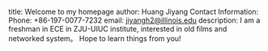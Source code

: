 title: Welcome to my homepage
author: Huang Jiyang
Contact Information: Phone: +86-197-0077-7232 email: jiyangh2@illinois.edu
description: I am a freshman in ECE in ZJU-UIUC institute,  interested in old films and networked system。 Hope to learn things from you! 
